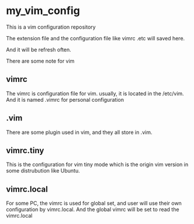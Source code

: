 # my_vim_config
This is a vim configuration repository

The extension file and the configuration file like vimrc .etc will
saved here.

And it will be refresh often.

There are some note for vim

## vimrc
The vimrc is configuration file for vim. usually, it is located in the
/etc/vim. And it is named .vimrc for personal configuration

## .vim
There are some plugin used in vim, and they all store in .vim.

## vimrc.tiny
This is the configuration for vim tiny mode which is the origin vim version
in some distrubution like Ubuntu.

## vimrc.local
For some PC, the vimrc is used for global set, and user will use their own
configuration by vimrc.local. And the global vimrc will be set to read the
vimrc.local
